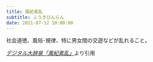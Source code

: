 ```yaml
---
title: 風紀紊乱
subtitle: ふうきびんらん
date: 2021-07-12 10:00:00
---
```


社会道徳、風俗･規律、特に男女間の交遊などが乱れること。

<cite>[デジタル大辞泉「風紀紊乱」](https://dictionary.goo.ne.jp/word/%E9%A2%A8%E7%B4%80%E7%B4%8A%E4%B9%B1/)</cite>より引用